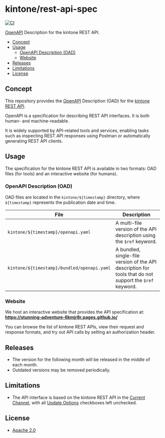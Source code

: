 # kintone/rest-api-spec

[![CI](https://github.com/kintone/rest-api-spec/actions/workflows/ci.yaml/badge.svg)](https://github.com/kintone/rest-api-spec/actions/workflows/ci.yaml)

[OpenAPI](https://www.openapis.org/) Description for the kintone REST API.

- [Concept](#concept)
- [Usage](#usage)
  - [OpenAPI Description (OAD)](#openapi-description-oad)
  - [Website](#website)
- [Releases](#releases)
- [Limitations](#limitations)
- [License](#license)

## Concept

This repository provides the [OpenAPI](https://www.openapis.org/) Description (OAD) for the [kintone REST API](https://kintone.dev/en/docs/kintone/rest-api/).

OpenAPI is a specification for describing REST API interfaces. It is both human- and machine-readable.

It is widely supported by API-related tools and services, enabling tasks such as inspecting REST API responses using Postman or automatically generating REST API clients.

## Usage

The specification for the kintone REST API is available in two formats: OAD files (for tools) and an interactive website (for humans).

### OpenAPI Description (OAD)

OAD files are located in the `kintone/${timestamp}` directory, where `${timestamp}` represents the publication date and time.

| File | Description                                                                                               |
|---|-----------------------------------------------------------------------------------------------------------|
|`kintone/${timestamp}/openapi.yaml`| A multi-file version of the API description using the `$ref` keyword.                                        |
|`kintone/${timestamp}/bundled/openapi.yaml`| A bundled, single-file version of the API description for tools that do not support the `$ref` keyword. |

### Website

We host an interactive website that provides the API specification at:
**https://stunning-adventure-6kmjr8r.pages.github.io/**

You can browse the list of kintone REST APIs, view their request and response formats, and try out API calls by setting an authorization header.

## Releases

- The version for the following month will be released in the middle of each month.
- Outdated versions may be removed periodically.

## Limitations

- The API interface is based on the kintone REST API in the [Current Channel](https://jp.cybozu.help/k/en/admin/new_feature/new_feature_overview.html#new_feature_new_feature_overview_10), with all [Update Options](https://jp.cybozu.help/k/en/admin/new_feature/new_feature_overview.html) checkboxes left unchecked.

## License

- [Apache 2.0](LICENSE)
